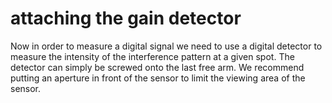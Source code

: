 # attaching the gain detector

Now in order to measure a digital signal we need to use a digital detector to measure the intensity of the interference pattern at a given spot. The detector can simply be screwed onto the last free arm. We recommend putting an aperture in front of the sensor to limit the viewing area of the sensor.
